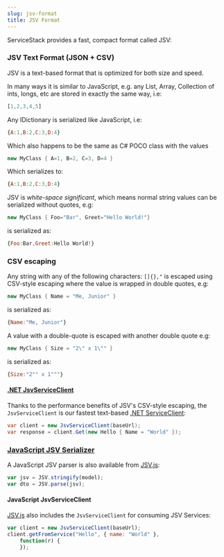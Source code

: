 ```yaml
---
slug: jsv-format
title: JSV Format
---
```


ServiceStack provides a fast, compact format called JSV:

### JSV Text Format (JSON + CSV)

JSV is a text-based format that is optimized for both size and speed.

In many ways it is similar to JavaScript, e.g. any List, Array, Collection of ints, longs, etc are stored in exactly the same way, i.e:

```js
[1,2,3,4,5]
```

Any IDictionary is serialized like JavaScript, i.e:

```js
{A:1,B:2,C:3,D:4}
```

Which also happens to be the same as C# POCO class with the values 

```csharp
new MyClass { A=1, B=2, C=3, D=4 }
```

Which serializes to:

```js
{A:1,B:2,C:3,D:4}
```

JSV is *white-space significant*, which means normal string values can be serialized without quotes, e.g: 

```csharp
new MyClass { Foo="Bar", Greet="Hello World!"}
```

is serialized as:

```js
{Foo:Bar,Greet:Hello World!}
```

### CSV escaping

Any string with any of the following characters: `[]{},"`
is escaped using CSV-style escaping where the value is wrapped in double quotes, e.g:

```csharp
new MyClass { Name = "Me, Junior" }
```

is serialized as:
	
```js
{Name:"Me, Junior"}
```

A value with a double-quote is escaped with another double quote e.g:

```csharp
new MyClass { Size = "2\" x 1\"" }
```

is serialized as:

```js
{Size:"2"" x 1"""}
```

#### [.NET JsvServiceClient](http://docs.servicestack.net/csharp-client#httpwebrequest-service-clients)

Thanks to the performance benefits of JSV's CSV-style escaping, the `JsvServiceClient` 
is our fastest text-based [.NET ServiceClient](/csharp-client):

```csharp
var client = new JsvServiceClient(baseUrl);
var response = client.Get(new Hello { Name = "World" });
```

### [JavaScript JSV Serializer](https://github.com/ServiceStack/ServiceStack/blob/master/lib/js/JSV.js)

A JavaScript JSV parser is also available from [JSV.js](https://github.com/ServiceStack/ServiceStack/blob/master/lib/js/JSV.js):

```javascript
var jsv = JSV.stringify(model);
var dto = JSV.parse(jsv);
```

#### JavaScript JsvServiceClient

[JSV.js](https://github.com/ServiceStack/ServiceStack/blob/ddff928fe711ce8e8e1d0e31cba0916437694937/lib/js/JSV.js#L464) also includes the `JsvServiceClient` for consuming JSV Services:

```javascript
var client = new JsvServiceClient(baseUrl);
client.getFromService("Hello", { name: "World" }, 
    function(r) {
    });
```

